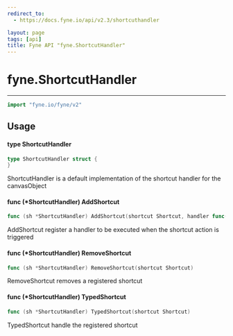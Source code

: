 ```yaml
---
redirect_to:
  - https://docs.fyne.io/api/v2.3/shortcuthandler

layout: page
tags: [api]
title: Fyne API "fyne.ShortcutHandler"
---
```



# fyne.ShortcutHandler
---
```go
import "fyne.io/fyne/v2"
```

## Usage

#### type ShortcutHandler

```go
type ShortcutHandler struct {
}
```

ShortcutHandler is a default implementation of the shortcut handler for the canvasObject

#### func (*ShortcutHandler) AddShortcut

```go
func (sh *ShortcutHandler) AddShortcut(shortcut Shortcut, handler func(shortcut Shortcut))
```
AddShortcut register a handler to be executed when the shortcut action is triggered

#### func (*ShortcutHandler) RemoveShortcut

```go
func (sh *ShortcutHandler) RemoveShortcut(shortcut Shortcut)
```
RemoveShortcut removes a registered shortcut

#### func (*ShortcutHandler) TypedShortcut

```go
func (sh *ShortcutHandler) TypedShortcut(shortcut Shortcut)
```
TypedShortcut handle the registered shortcut
